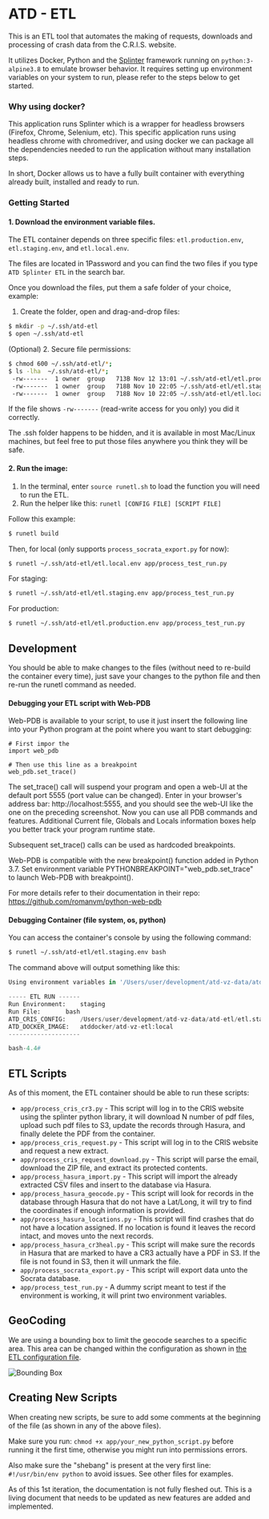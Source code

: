# ATD - ETL

This is an ETL tool that automates the making of requests, downloads and processing of crash data from the C.R.I.S. website.

It utilizes Docker, Python and the [Splinter](https://splinter.readthedocs.io/en/latest/) framework running on `python:3-alpine3.8` to emulate browser behavior. It requires setting up environment variables on your system to run, please refer to the steps below to get started.

### Why using docker?

This application runs Splinter which is a wrapper for headless browsers (Firefox, Chrome, Selenium, etc). This specific application runs using headless chrome with chromedriver, and using docker we can package all the dependencies needed to run the application without many installation steps.

In short, Docker allows us to have a fully built container with everything already built, installed and ready to run. 

### Getting Started

#### 1. Download the environment variable files.

The ETL container depends on three specific files: `etl.production.env`, `etl.staging.env`, and `etl.local.env`.

The files are located in 1Password and you can find the two files if you type `ATD Splinter ETL` in the search bar.
 
Once you download the files, put them a safe folder of your choice, example:

1. Create the folder, open and drag-and-drop files:

```bash
$ mkdir -p ~/.ssh/atd-etl
$ open ~/.ssh/atd-etl
```

(Optional) 2. Secure file permissions:

```bash
$ chmod 600 ~/.ssh/atd-etl/*;
$ ls -lha  ~/.ssh/atd-etl/*;
 -rw-------  1 owner  group   713B Nov 12 13:01 ~/.ssh/atd-etl/etl.production.env
 -rw-------  1 owner  group   718B Nov 10 22:05 ~/.ssh/atd-etl/etl.staging.env
 -rw-------  1 owner  group   718B Nov 10 22:05 ~/.ssh/atd-etl/etl.local.env
```

If the file shows `-rw-------` (read-write access for you only) you did it correctly. 

The .ssh folder happens to be hidden, and it is available in most Mac/Linux machines, but feel free to put those files anywhere you think they will be safe.

#### 2. Run the image:

1. In the terminal, enter `source runetl.sh` to load the function you will need to run the ETL.
2. Run the helper like this: `runetl [CONFIG FILE] [SCRIPT FILE]`

Follow this example:

```bash
$ runetl build
```
Then, for local (only supports `process_socrata_export.py` for now):
```bash
$ runetl ~/.ssh/atd-etl/etl.local.env app/process_test_run.py
```
For staging:
```bash
$ runetl ~/.ssh/atd-etl/etl.staging.env app/process_test_run.py
```
For production:
```bash
$ runetl ~/.ssh/atd-etl/etl.production.env app/process_test_run.py
```
## Development

You should be able to make changes to the files (without need to re-build the container every time), just save your changes to the python file and then re-run the runetl command as needed.

#### Debugging your ETL script with Web-PDB

Web-PDB is available to your script, to use it just insert the following line into your Python program at the point where you want to start debugging:

```
# First impor the 
import web_pdb

# Then use this line as a breakpoint
web_pdb.set_trace()
``` 
The set_trace() call will suspend your program and open a web-UI at the default port 5555 (port value can be changed). Enter in your browser's address bar: http://localhost:5555, and you should see the web-UI like the one on the preceding screenshot. Now you can use all PDB commands and features. Additional Current file, Globals and Locals information boxes help you better track your program runtime state.

Subsequent set_trace() calls can be used as hardcoded breakpoints.

Web-PDB is compatible with the new breakpoint() function added in Python 3.7. Set environment variable PYTHONBREAKPOINT="web_pdb.set_trace" to launch Web-PDB with breakpoint().

For more details refer to their documentation in their repo: https://github.com/romanvm/python-web-pdb

#### Debugging Container (file system, os, python)
You can access the container's console by using the following command:

```bash
$ runetl ~/.ssh/atd-etl/etl.staging.env bash
```

The command above will output something like this:

```python
Using environment variables in '/Users/user/development/atd-vz-data/atd-etl/etl.staging.env'...

----- ETL RUN ------
Run Environment: 	staging
Run File: 		bash
ATD_CRIS_CONFIG: 	/Users/user/development/atd-vz-data/atd-etl/etl.staging.env
ATD_DOCKER_IMAGE: 	atddocker/atd-vz-etl:local
--------------------

bash-4.4#
```

## ETL Scripts

As of this moment, the ETL container should be able to run these scripts:

- `app/process_cris_cr3.py` - This script will log in to the CRIS website using the splinter python library, it will download N number of pdf files, upload such pdf files to S3, update the records through Hasura, and finally delete the PDF from the container.
- `app/process_cris_request.py` - This script will log in to the CRIS website and request a new extract.
- `app/process_cris_request_download.py` - This script will parse the email, download the ZIP file, and extract its protected contents.
- `app/process_hasura_import.py` - This script will import the already extracted CSV files and insert to the database via Hasura.
- `app/process_hasura_geocode.py` - This script will look for records in the database through Hasura that do not have a Lat/Long, it will try to find the coordinates if enough information is provided.
- `app/process_hasura_locations.py` - This script will find crashes that do not have a location assigned. If no location is found it leaves the record intact, and moves unto the next records.
- `app/process_hasura_cr3heal.py` - This script will make sure the records in Hasura that are marked to have a CR3 actually have a PDF in S3. If the file is not found in S3, then it will unmark the file.
- `app/process_socrata_export.py` - This script will export data unto the Socrata database.
- `app/process_test_run.py` - A dummy script meant to test if the environment is working, it will print two environment variables.

## GeoCoding

We are using a bounding box to limit the geocode searches to a specific area. This area can be changed within the configuration as shown in [the ETL configuration file](https://github.com/cityofaustin/atd-vz-data/blob/master/atd-etl/app/process/config.py).

![Bounding Box](https://images.zenhubusercontent.com/5b7edad7290aac725aec290c/5029f5e9-4f3c-4708-a54c-030c258d7092)

## Creating New Scripts

When creating new scripts, be sure to add some comments at the beginning of the file (as shown in any of the above files).

Make sure you run: `chmod +x app/your_new_python_script.py` before running it the first time, otherwise you might run into permissions errors.

Also make sure the "shebang" is present at the very first line: `#!/usr/bin/env python` to avoid issues. See other files for examples.

As of this 1st iteration, the documentation is not fully fleshed out. This is a living document that needs to be updated as new features are added and implemented. 
